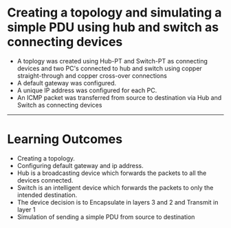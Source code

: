 # Creating a topology and simulating a simple PDU using hub and switch as connecting devices

* A toplogy was created using Hub-PT and Switch-PT as connecting devices and two PC's connected to hub and switch using copper straight-through and copper cross-over connections
* A default gateway was configured.
* A unique IP address was configured for each PC.
* An ICMP packet was transferred from source to destination via Hub and Switch as connecting devices

--------------------------------------------------------------------------------------------------

# Learning Outcomes

* Creating a topology.
* Configuring default gateway and ip address.
* Hub is a broadcasting device which forwards the packets to all the devices connected.
* Switch is an intelligent device which forwards the packets to only the intended destination.
* The device decision is to Encapsulate in layers 3 and 2 and Transmit in layer 1
* Simulation of sending a simple PDU from source to destination
